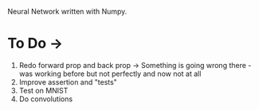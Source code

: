 Neural Network written with Numpy.

# To Do ->
1. Redo forward prop and back prop -> Something is going wrong there - was working before but not perfectly and now not at all
2. Improve assertion and "tests"
3. Test on MNIST
4. Do convolutions